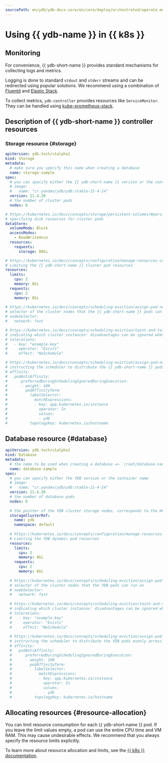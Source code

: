 ```yaml
---
sourcePath: en/ydb/ydb-docs-core/en/core/deploy/orchestrated/operate.md
---
```

# Using {{ ydb-name }} in {{ k8s }}

## Monitoring

For convenience, {{ ydb-short-name }} provides standard mechanisms for collecting logs and metrics.

Logging is done to standard `stdout` and `stderr` streams and can be redirected using popular solutions. We recommend using a combination of [Fluentd](https://www.fluentd.org/) and [Elastic Stack](https://www.elastic.co/elastic-stack/).

To collect metrics, `ydb-controller` provides resources like `ServiceMonitor`. They can be handled using [kube-prometheus-stack](https://github.com/prometheus-community/helm-charts/tree/main/charts/kube-prometheus-stack).

## Description of {{ ydb-short-name }} controller resources

### Storage resource {#storage}

```yaml
apiVersion: ydb.tech/v1alpha1
kind: Storage
metadata:
  # make sure you specify this name when creating a database
  name: storage-sample
spec:
  # you can specify either the {{ ydb-short-name }} version or the container name 
  # image:
  #   name: "cr.yandex/ydb/ydb:stable-21-4-14"
  version: 21.4.30
  # the number of cluster pods
  nodes: 8

# https://kubernetes.io/docs/concepts/storage/persistent-volumes/#persistentvolumeclaims
# specifying disk resources for cluster pods
dataStore:
  volumeMode: Block
  accessModes:
    - ReadWriteOnce
  resources:
    requests:
      storage: 80Gi

# https://kubernetes.io/docs/concepts/configuration/manage-resources-containers/
# Limiting the {{ ydb-short-name }} cluster pod resources
resources:
  limits:
    cpu: 2
    memory: 8Gi
  requests:
    cpu: 2
    memory: 8Gi
  
# https://kubernetes.io/docs/concepts/scheduling-eviction/assign-pod-node/#nodeselector
# selector of the cluster nodes that the {{ ydb-short-name }} pods can run on
# nodeSelector:
#   network: fast

# https://kubernetes.io/docs/concepts/scheduling-eviction/taint-and-toleration/
# indicating which cluster instances' disadvantages can be ignored when assigning {{ ydb-short-name }} pods
# tolerations:
#   - key: "example-key"
#     operator: "Exists"
#     effect: "NoSchedule"

# https://kubernetes.io/docs/concepts/scheduling-eviction/assign-pod-node/#affinity-and-anti-affinity
# instructing the scheduler to distribute the {{ ydb-short-name }} pods evenly across the nodes
# affinity:
#   podAntiAffinity:
#      preferredDuringSchedulingIgnoredDuringExecution:
#      - weight: 100
#        podAffinityTerm:
#          labelSelector:
#            matchExpressions:
#            - key: app.kubernetes.io/instance
#              operator: In
#              values:
#              - ydb
#          topologyKey: kubernetes.io/hostname
```

## Database resource {#database}

```yaml
apiVersion: ydb.tech/v1alpha1
kind: Database
metadata:
  # the name to be used when creating a database => `/root/database-sample`
  name: database-sample
spec:
  # you can specify either the YDB version or the container name 
  # image:
  #   name: "cr.yandex/ydb/ydb:stable-21-4-14"
  version: 21.4.30
  # the number of database pods
  nodes: 6
  
  # the pointer of the YDB cluster storage nodes, corresponds to the Helm release name
  storageClusterRef:
    name: ydb
    namespace: default
    
  # https://kubernetes.io/docs/concepts/configuration/manage-resources-containers/
  # Limiting the YDB dynamic pod resources
  resources:
    limits:
      cpu: 2
      memory: 8Gi
    requests:
      cpu: 2
      memory: 8Gi
    
  # https://kubernetes.io/docs/concepts/scheduling-eviction/assign-pod-node/#nodeselector
  # selector of the cluster nodes that the YDB pods can run on
  # nodeSelector:
  #   network: fast
  
  # https://kubernetes.io/docs/concepts/scheduling-eviction/taint-and-toleration/
  # indicating which cluster instances' disadvantages can be ignored when assigning YDB pods
  # tolerations:
  #   - key: "example-key"
  #     operator: "Exists"
  #     effect: "NoSchedule"
  
  # https://kubernetes.io/docs/concepts/scheduling-eviction/assign-pod-node/#affinity-and-anti-affinity
  # instructing the scheduler to distribute the YDB pods evenly across the nodes
  # affinity:
  #   podAntiAffinity:
  #      preferredDuringSchedulingIgnoredDuringExecution:
  #      - weight: 100
  #        podAffinityTerm:
  #          labelSelector:
  #            matchExpressions:
  #            - key: app.kubernetes.io/instance
  #              operator: In
  #              values:
  #              - ydb
  #          topologyKey: kubernetes.io/hostname
```

## Allocating resources {#resource-allocation}

You can limit resource consumption for each {{ ydb-short-name }} pod. If you leave the limit values empty, a pod can use the entire CPU time and VM RAM. This may cause undesirable effects. We recommend that you always specify the resource limits explicitly.

To learn more about resource allocation and limits, see the [{{ k8s }} documentation](https://kubernetes.io/docs/concepts/configuration/manage-resources-containers/).

